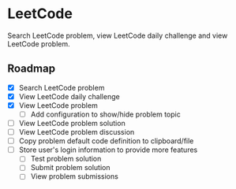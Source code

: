 # LeetCode

Search LeetCode problem, view LeetCode daily challenge and view LeetCode problem.

## Roadmap

- [x] Search LeetCode problem
- [x] View LeetCode daily challenge
- [x] View LeetCode problem
  - [ ] Add configuration to show/hide problem topic
- [ ] View LeetCode problem solution
- [ ] View LeetCode problem discussion
- [ ] Copy problem default code definition to clipboard/file
- [ ] Store user's login information to provide more features
  - [ ] Test problem solution
  - [ ] Submit problem solution
  - [ ] View problem submissions
